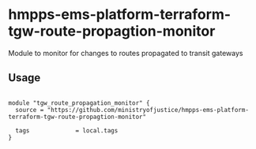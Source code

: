 # hmpps-ems-platform-terraform-tgw-route-propagtion-monitor
Module to monitor for changes to routes propagated to transit gateways

## Usage

```hcl

module "tgw_route_propagation_monitor" {
  source = "https://github.com/ministryofjustice/hmpps-ems-platform-terraform-tgw-route-propagtion-monitor"

  tags             = local.tags
}
```
<!-- BEGIN_TF_DOCS -->

<!-- END_TF_DOCS -->